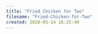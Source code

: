 ```yaml
---
title: "Fried Chicken for Two"
filename: "Fried-Chicken-for-Two"
created: 2020-05-14 16:25:40
---
```

